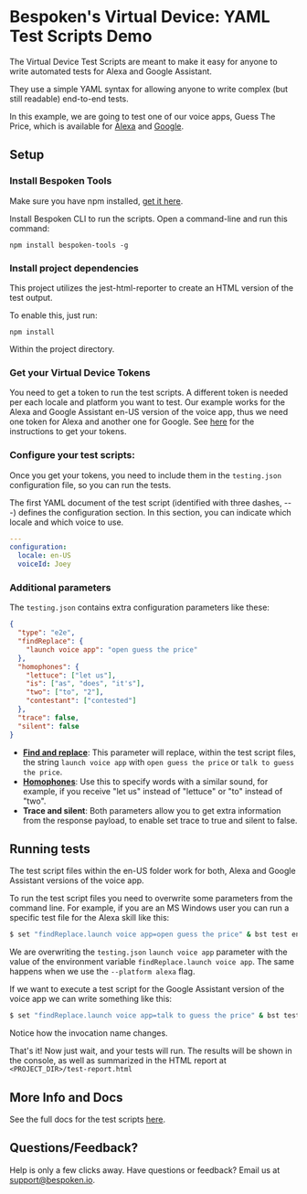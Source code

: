 # __Bespoken's Virtual Device: YAML Test Scripts Demo__
The Virtual Device Test Scripts are meant to make it easy for anyone to write automated tests for Alexa and Google Assistant.

They use a simple YAML syntax for allowing anyone to write complex (but still readable) end-to-end tests.

In this example, we are going to test one of our voice apps, Guess The Price, which is available for [Alexa](https://www.amazon.com/Juan-Perata-Guess-The-Price/dp/B0779F5ZDN) and [Google](https://assistant.google.com/services/a/uid/000000bef721231c).

## __Setup__

### __Install Bespoken Tools__
Make sure you have npm installed, [get it here](https://www.npmjs.com/get-npm).

Install Bespoken CLI to run the scripts. Open a command-line and run this command:  

```
npm install bespoken-tools -g
```
### __Install project dependencies__
This project utilizes the jest-html-reporter to create an HTML version of the test output.

To enable this, just run:
```
npm install
```

Within the project directory.

### __Get your Virtual Device Tokens__
You need to get a token to run the test scripts. A different token is needed per each locale and platform you want to test. Our example works for the Alexa and Google Assistant en-US version of the voice app, thus we need one token for Alexa and another one for Google. See [here](https://read.bespoken.io/end-to-end/setup/) for the instructions to get your tokens.

### __Configure your test scripts:__
Once you get your tokens, you need to include them in the `testing.json` configuration file, so you can run the tests.

The first YAML document of the test script (identified with three dashes, ---) defines the configuration section. In this section, you can indicate which locale and which voice to use.

```yaml
---
configuration:
  locale: en-US
  voiceId: Joey
```

### __Additional parameters__
The `testing.json` contains extra configuration parameters like these:
```json
{
  "type": "e2e",
  "findReplace": {
    "launch voice app": "open guess the price"
  },
  "homophones": {
    "lettuce": ["let us"],
    "is": ["as", "does", "it's"],
    "two": ["to", "2"],
    "contestant": ["contested"]
  },
  "trace": false,
  "silent": false
}
```
* __[Find and replace](https://read.bespoken.io/end-to-end/guide/#find-replace)__: This parameter will replace, within the test script files, the string `launch voice app` with `open guess the price` or `talk to guess the price`.
* __[Homophones](https://read.bespoken.io/end-to-end/guide/#configuration)__: Use this to specify words with a similar sound, for example, if you receive "let us" instead of "lettuce" or "to" instead of "two".
* __Trace and silent__: Both parameters allow you to get extra information from the response payload, to enable set trace to true and silent to false.

## __Running tests__
The test script files within the en-US folder work for both, Alexa and Google Assistant versions of the voice app.

To run the test script files you need to overwrite some parameters from the command line. For example, if you are an MS Windows user you can run a specific test file for the Alexa skill like this:

```BASH
$ set "findReplace.launch voice app=open guess the price" & bst test en-US\onePlayerGame.e2e.yml --platform alexa
```

We are overwriting the `testing.json` `launch voice app` parameter with the value of the environment variable `findReplace.launch voice app`. The same happens when we use the `--platform alexa` flag.

If we want to execute a test script for the Google Assistant version of the voice app we can write something like this:

```BASH
$ set "findReplace.launch voice app=talk to guess the price" & bst test en-US\onePlayerGame.e2e.yml --platform google
```

Notice how the invocation name changes.

That's it! Now just wait, and your tests will run. The results will be shown in the console, as well as summarized in the HTML report at `<PROJECT_DIR>/test-report.html`


## More Info and Docs
See the full docs for the test scripts [here](https://read.bespoken.io/end-to-end/getting-started/).

## Questions/Feedback?
Help is only a few clicks away. Have questions or feedback? Email us at [support@bespoken.io](mailto:support@bespoken.io).

